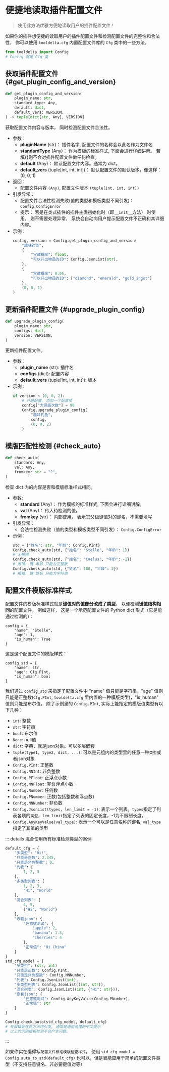 # 便捷地读取插件配置文件

> 使用此方法优雅方便地读取用户的插件配置文件！

如果你的插件想便捷的读取用户的插件配置文件和检测配置文件的完整性和合法性， 你可以使用 `tooldelta.cfg` 内置配置文件库的 `Cfg` 类中的一些方法。

```python
from tooldelta import Config
# Config 就是 Cfg 类
```

## 获取插件配置文件 {#get_plugin_config_and_version}
```python
def get_plugin_config_and_version(
    plugin_name: str,
    standard_type: Any,
    default: dict,
    default_vers: VERSION,
) -> tuple[dict[str, Any], VERSION]
```
获取配置文件内容与版本， 同时检测配置文件合法性。
- 参数：
    - **pluginName** (str)： 插件名字, 配置文件的名称会以此名作为文件名
    - **standardType** (Any)： 作为模板的标准样式, [下面](1)会进行详细讲解。 若填{}则不会对插件配置文件做任何检查。
    - **default** (Any)： 默认配置文件内容。通常为 dict。
    - **default_vers** (tuple[int, int, int])： 默认配置文件的默认版本，像这样：(0, 0, 1)
- 返回：
    - 配置文件内容 `(Any)`, 配置文件版本 `(tuple[int, int, int])`
- 引发异常：
    - 配置文件合法性检测失败(值的类型和模板类型不同引发)： `Config.ConfigError`
    - 提示： 若是在类式插件的插件主类初始化时（即`__init__`方法） 时使用， 则不需要处理异常， 系统会自动向用户提示配置文件不正确和其详细内容。
- 示例：
    ```python
    config, version = Config.get_plugin_config_and_version(
        "趣味钓鱼",
        {
            "宝藏概率": float,
            "可以开出物品的ID": Config.JsonList(str),
        },
        {
            "宝藏概率": 0.05,
            "可以开出物品的ID": ["diamond", "emerald", "gold_ingot"]
        },
        (0, 0, 1)
    )
    ```

## 更新插件配置文件 {#upgrade_plugin_config}
```python
def upgrade_plugin_config(
    plugin_name: str,
    configs: dict,
    version: VERSION,
)
```
更新插件配置文件。
- 参数：
    - **plugin_name** (str): 插件名
    - **configs** (dict): 配置内容
    - **default_vers** (tuple[int, int, int]): 版本
- 示例：
    ```python
    if version < (0, 0, 2):
        # 升级配置, 添加一个配置项
        config["大保底次数"] = 90
        Config.upgrade_plugin_config(
            "趣味钓鱼",
            config,
            (0, 0, 2)
        )
    ```

## 模版匹配性检测 {#check_auto}
```python
def check_auto(
    standard: Any,
    val: Any,
    fromkey: str = "?",
)
```
检查 dict 内的内容是否和模版标准样式相同。
- 参数:
    - **standard** (Any)： 作为模板的标准样式, 下面会进行详细讲解。
    - **val** (Any)： 传入待检测的值。
    - **fromkey** (str)： 内部使用， 表示其父级键值对的键名，不需要填写
- 引发异常：
    - 合法性检测失败（值的类型和模板类型不同引发）： `Config.ConfigError`
- 示例：
    ```python
    std = {"姓名": str, "年龄": Config.PInt}
    Config.check_auto(std, {"姓名": "Stelle", "年龄": 1})
    # 无报错
    Config.check_auto(std, {"姓名": "Caelus", "年龄": -1})
    # 报错: 键 年龄 只能为正整数
    Config.check_auto(std, {"姓名": 100, "年龄": 2})
    # 报错: 键 姓名 只能为字符串
    ```

## 配置文件模版标准样式
配置文件的模版标准样式就是**键值对的值部分改成了类型**， 以便检测**键值结构相同**的配置文件， 例如这样，
这是一个示范配置文件的 Python dict 形式（它是能通过检测的）：
```
config = {
    "name": "Stelle",
    "age": 1,
    "is_human": True
}
```
这是这个配置文件的模版样式：
```
config_std = {
    "name": str,
    "age": Cfg.PInt,
    "is_human": bool
}
```
我们通过 `config_std` 来指定了配置文件中 "name" 值只能是字符串，"age" 值则只能是正整数(`Cfg.PInt`, `tooldelta.cfg` 里内置的一种模版类型)，"is_human" 值则只能是布尔值。
除了示例里的 `Config.PInt`, 实际上能指定的模版值类型有以下几种：
- `int`: 整数
- `str`: 字符串
- `bool`: 布尔值
- `None`: null值
- `dict`: 字典，就是json对象。可以多层嵌套
- `tuple(type1, type2, dict, ...)`: 可以是元组内的类型里的任意一种`类型`或者json对象
- `Config.PInt`: 正整数
- `Config.NNInt`: 非负整数
- `Config.PFloat`: 正浮点小数
- `Config.NNFloat`: 非负浮点小数
- `Config.Number`: 任何数
- `Config.PNumber`: 正数(包括整数和浮点数)
- `Config.NNNumber`: 非负数
- `Config.JsonList(types, len_limit = -1)`: 表示一个列表。`types`指定了列表各项的`类型`，`lem_limit`指定了列表的固定长度，-1为不限制长度。
- `Config.AnyKeyValue(val_type)`: 表示一个可以是任意名称的键名, `val_type`指定了其值的类型

::: details 混合使用所有标准检测类型的案例
```python
default_cfg = {
    "多类型": "Hi!",
    "只能是正数": 2.345,
    "只能是非负整数": 0,
    "列表": [
        1, 2, 3
    ],
    "多类型列表": [
        1, 2, 3,
        "Hi", "World"
    ],
    "混合列表": [
        4, 5,
        {"Hi", "World"}
    ],
    "嵌套json": {
        "任意键测试": {
            "apple": 2,
            "banana": 1.5,
            "cherries": 4
        },
        "正常值": "Hi China"
    }
}
std_cfg_model = {
    "多类型": (str, int)
    "只能是正数": Config.PInt,
    "只能是非负整数": Config.NNNumber,
    "列表": Config.JsonList(int),
    "多类型列表": Config.JsonList((int, str)),
    "混合列表": Config.JsonList((int, {"Hi": str})),
    "嵌套json": {
        "任意键测试": Config.AnyKeyValue(Config.PNumber),
        "正常值": str
    }
}

Config.check_auto(std_cfg_model, default_cfg)
# 有报错会在此方法内引发, 通常是通俗易懂的中文提示
# 以上的示例模板检测不会产生问题。
```
:::

如果你实在懒得写`配置文件标准模版检查样式`， 使用 `std_cfg_model = Config.auto_to_std(default_cfg)` 也可以，但是智能应用于简单的配置文件类型（不支持任意键名、非必要键值对等）